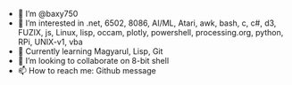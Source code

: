 - 👋 I’m @baxy750
- 👀 I’m interested in .net, 6502, 8086, AI/ML, Atari, awk, bash, c, c#, d3, FUZIX, js, Linux, lisp, occam, plotly, powershell, processing.org, python, RPi, UNIX-v1, vba
- 🌱 Currently learning Magyarul, Lisp, Git
- 💞️ I’m looking to collaborate on 8-bit shell
- 📫 How to reach me: Github message

<!---
baxy750/baxy750 is a ✨ special ✨ repository because its `README.md` (this file) appears on your GitHub profile.
You can click the Preview link to take a look at your changes.
--->
